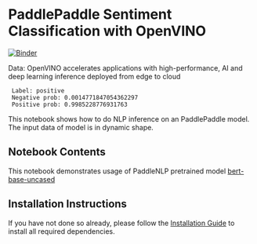 # PaddlePaddle Sentiment Classification with OpenVINO

[![Binder](https://mybinder.org/badge_logo.svg)](https://mybinder.org/v2/gh/openvinotoolkit/openvino_notebooks/HEAD?filepath=notebooks%2F005-hello-paddle-nlp%2F005-hello-paddle-nlp.ipynb)

Data: OpenVINO accelerates applications with high-performance, AI and deep learning inference deployed from edge to cloud 

```text
 Label: positive 
 Negative prob: 0.0014771847054362297 
 Positive prob: 0.9985228776931763
 ```

This notebook shows how to do NLP inference on an PaddlePaddle model. The input data of model is in dynamic shape.

## Notebook Contents

This notebook demonstrates usage of PaddleNLP pretrained model [bert-base-uncased](https://github.com/PaddlePaddle/PaddleNLP/tree/develop/examples/language_model/bert)

## Installation Instructions

If you have not done so already, please follow the [Installation Guide](../../README.md) to install all required dependencies.